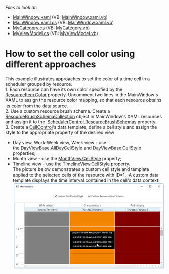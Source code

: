 <!-- default file list -->
*Files to look at*:

* [MainWindow.xaml](./CS/CustomCellColoring/MainWindow.xaml) (VB: [MainWindow.xaml.vb](./VB/CustomCellColoring/MainWindow.xaml.vb))
* [MainWindow.xaml.cs](./CS/CustomCellColoring/MainWindow.xaml.cs) (VB: [MainWindow.xaml.vb](./VB/CustomCellColoring/MainWindow.xaml.vb))
* [MyCategory.cs](./CS/CustomCellColoring/Model/MyCategory.cs) (VB: [MyCategory.vb](./VB/CustomCellColoring/Model/MyCategory.vb))
* [MyViewModel.cs](./CS/CustomCellColoring/ViewModels/MyViewModel.cs) (VB: [MyViewModel.vb](./VB/CustomCellColoring/ViewModels/MyViewModel.vb))
<!-- default file list end -->
# How to set the cell color using different approaches


This example illustrates approaches to set the color of a time cell in a scheduler grouped by resource.<br>1. Each resource can have its own color specified by the <a href="http://help.devexpress.com/#WPF/DevExpressXpfSchedulingResourceItem_Colortopic">ResourceItem.Color</a> property. Uncomment two lines in the MainWindow's XAML to assign the resource color mapping, so that each resource obtains its color from the data source.<br>2. Use a custom resource brush schema. Create a <a href="http://help.devexpress.com/#WPF/clsDevExpressXpfSchedulingResourceBrushSchemaCollectiontopic">ResourceBrushSchemaCollection</a> object in MainWindow's XAML resources and assign it to the  <a href="http://help.devexpress.com/#WPF/DevExpressXpfSchedulingSchedulerControl_ResourceBrushSchemastopic">SchedulerControl.ResourceBrushSchemas</a> property.<br>3. Create a <a href="http://help.devexpress.com/#WPF/clsDevExpressXpfSchedulingVisualCellControltopic">CellControl</a>'s data template, define a cell style and assign the style to the appropriate property of the desired view

* Day view, Work-Week view, Week view - use the <a href="http://help.devexpress.com/#WPF/DevExpressXpfSchedulingDayViewBase_AllDayCellStyletopic">DayViewBase.AllDayCellStyle</a> and <a href="http://help.devexpress.com/#WPF/DevExpressXpfSchedulingDayViewBase_CellStyletopic">DayViewBase.CellStyle</a> properties;
* Month view - use the <a href="http://help.devexpress.com/#WPF/DevExpressXpfSchedulingMonthView_CellStyletopic">MonthView.CellStyle</a> property;
* Timeline view - use the <a href="http://help.devexpress.com/#WPF/DevExpressXpfSchedulingTimelineView_CellStyletopic">TimelineView.CellStyle</a> property.<br>The picture below demonstrates a custom cell style and template applied to the selected cells of the resource with ID=1.  A custom data template displays the time interval contained in the cell's data context.<br><img src="https://raw.githubusercontent.com/DevExpress-Examples/how-to-set-the-cell-color-using-different-approaches-t604609/17.2.3+/media/8eba6552-cd7a-4c2c-aa89-223b074362d6.png">

<br/>


